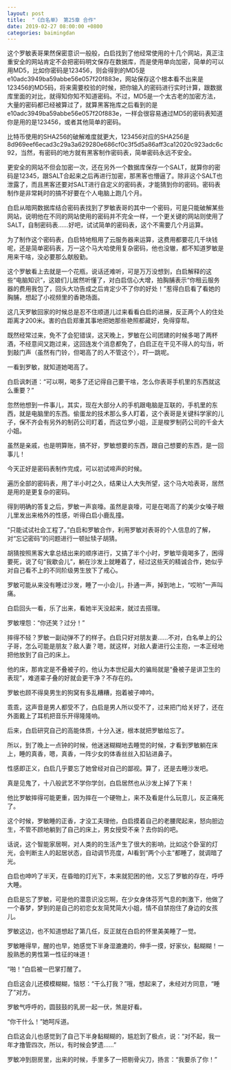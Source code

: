 ```yaml
---
layout: post
title:  "《白名单》 第25章 合作"
date: 2019-02-27 08:00:00 +0800
categories: baimingdan
---
```

这个罗敏表哥果然保密意识一般般，白启找到了他经常使用的十几个网站，真正注重安全的网站肯定不会把密码明文保存在数据库，而是使用单向加密，简单的可以用MD5，比如你密码是123456，则会得到的MD5是e10adc3949ba59abbe56e057f20f883e，网站保存这个根本看不出来是123456的MD5码，将来需要校验的时候，把你输入的密码进行实时计算，跟数据库里面的对比，就得知你知不知道密码。不过，MD5是一个太古老的加密方法，大量的密码都已经被算过了，就算黑客拖库之后看到的是e10adc3949ba59abbe56e057f20f883e，一样会很容易通过MD5的密码表知道你是用的是123456，或者其他简单的密码。

比特币使用的SHA256的破解难度就更大，123456对应的SHA256是8d969eef6ecad3c29a3a629280e686cf0c3f5d5a86aff3ca12020c923adc6c92，当然，有密码的地方就有黑客制作密码表，简单密码永远不安全。

更安全的网站不但会加密一次，还在另外一个数据库保存一个SALT，就算你的密码是12345，跟SALT合起来之后再进行加密，那黑客也懵逼了。除非这个SALT也泄露了，而且黑客还要对SALT进行自定义的密码表，才能猜到你的密码。密码表制作是非常耗时的搞不好要在个人电脑上跑几个月。

白启从暗网数据库结合密码表找到了罗敏表哥的其中一个密码，可是只能破解某些网站，说明他在不同的网站使用的密码并不完全一样，一个更关键的网站则使用了SALT，自制密码表……好吧，试试简单的密码表，这个不需要几个月运算。

为了制作这个密码表，白启特地租用了云服务器来运算，这费用都要花几千块钱呢，还是简单密码表，万一这个马大哈使用复杂密码，他也没辙，都不知道罗敏是用来干啥，没必要那么献殷勤。

这个罗敏看上去就是一个花瓶，说话还难听，可是万万没想到，白启解释的这些“电脑知识”，这娘们儿居然听懂了，对白启信心大增，拍胸脯表示“你租云服务器的费用我包了，回头大功告成之后肯定少不了你的好处！”惹得白启看了看她的胸脯，想起了小视频里的香艳场面。

这几天罗敏回家的时候总是忍不住顺道儿过来看看白启的进展，反正两个人的住处距离才200米。害的白启郑重其事地把她那些艳照都藏好，免得穿帮。

既然经常过来，免不了会犯错误，这天晚上，罗敏在公司团建的时候多喝了两杯酒，不经意间又跑过来，这回连发个消息都免了，白启正在干见不得人的勾当，听到敲门声（虽然有门铃，但喝高了的人不管这个），吓一跳呢。

一看到罗敏，就知道她喝高了。

白启讽刺道：“可以啊，喝多了还记得自己要干啥，怎么你表哥手机里的东西就这么重要？”

忽然他想到一件事儿，其实，现在大部分人的手机跟电脑是互联的，手机里的东西，就是电脑里的东西。偷蛋龙的技术那么多人盯着，这个表哥是关键科学家的儿子，保不齐会有另外的制药公司盯着，而这位罗小姐，正是梭罗制药公司的千金大小姐。

虽然是亲戚，也是明算账，搞不好，罗敏想要的东西，跟自己想要的东西，是一回事儿！

今天正好是密码表制作完成，可以初试啼声的时候。

遍历全部的密码表，用了半小时之久，结果让人大失所望，这个马大哈表哥，居然是用的是更复杂的密码。

得到明确的答复之后，罗敏一声哀嚎。虽然是哀嚎，可是在喝高了的美少女嗓子眼儿里发出来格外的性感，听得白启小鹿乱撞。

“只能试试社会工程了。”白启和罗敏合作，利用罗敏对表哥的个人信息的了解，对“忘记密码”的问题进行一顿扯犊子胡猜。

胡猜按照黑客大拿总结出来的顺序进行，又搞了半个小时，罗敏毕竟喝多了，困得要死，说了句“我歇会儿”，躺在沙发上就睡着了，经过这些天的精诚合作，她似乎对自己看不上的不同阶级男生放下了戒心。

罗敏可能从来没有睡过沙发，睡了一小会儿，扑通一声，掉到地上，“哎哟”一声叫痛。

白启回头一看，乐了出来，看她半天没起来，就过去搭理。

罗敏埋怨：“你还笑？过分！”

摔得不轻？罗敏一副动弹不了的样子。白启只好对朋友妻……不对，白名单上的公子哥，怎么可能是朋友？敌人妻？嗯，就这样，对敌人妻进行公主抱，一本正经地把他放到了自己的床上。

他的床，那肯定是不叠被子的，他认为本世纪最大的骗局就是“叠被子是讲卫生的表现”，难道辈子叠的好就会更干净？不存在的。

罗敏也顾不得臭男生的狗窝有多乱糟糟，抱着被子呻吟。

乖乖，这声音是男人都受不了，白启是男人所以受不了，过来把门给关好了，还在外面戴上了耳机把音乐开得隆隆响。

后来，白启研究自己的高能体质，十分入迷，根本就把罗敏给忘了。

所以，到了晚上一点钟的时候，他迷迷糊糊地去睡觉的时候，才看到罗敏躺在床上，睡的真香，嗯，真香，一阵少女的体香丝丝入扣钻进鼻子。

性感即正义，白启几乎要忘了她曾经对自己的鄙视。算了，还是去睡沙发吧。

真是见鬼了，十八般武艺不学你学剑，白启居然也从沙发上掉了下来！

他比罗敏摔得可能更重，因为摔在一个硬物上，来不及看是什么玩意儿，反正痛死了。

这个时候，罗敏睡的正香，才没工夫理他，白启摸着自己的老腰爬起来，怒向胆边生，不管不顾地躺到了自己的床上，男女授受不亲？去你妈的吧。

话说，这个智能家居啊，对人类的的生活产生了很大的影响，比如这个卧室的灯光，会判断主人的起居状态，自动调节亮度，AI看到“两个小主”都睡了，就调暗了光。

白启也呻吟了半天，在昏暗的灯光下，本来就犯困的他，又忘了罗敏的存在，呼呼大睡。

白启是忘了罗敏，可是他的潜意识没忘啊，在少女身体芬芳气息的刺激下，他做了一个春梦，梦到的是自己的初恋女友简梵简大小姐，情不自禁抱住了身边的女孩儿。

罗敏这边，也不知道想起了第几任，反正就在白启的怀里美美睡了一觉。

罗敏睡得早，醒的也早，她感觉下半身湿漉漉的，伸手一摸，好家伙，黏糊糊！一股熟悉的男性第一性征的味道！

“啪！”白启被一巴掌打醒了。

白启这会儿还模模糊糊，恼怒：“干么打我？”哦，想起来了，未经对方同意，“睡了”对方。

罗敏气呼呼的，圆鼓鼓的乳房一起一伏，煞是好看。

“你干什么！”她呵斥道。

白启这会儿也感觉到了自己下半身黏糊糊的，尴尬到了极点，说：“对不起，我一年才撸管四次，所以，有时候会梦遗……”

罗敏冲到厨房里，出来的时候，手里多了一把剔骨尖刀，扬言：“我要杀了你！”